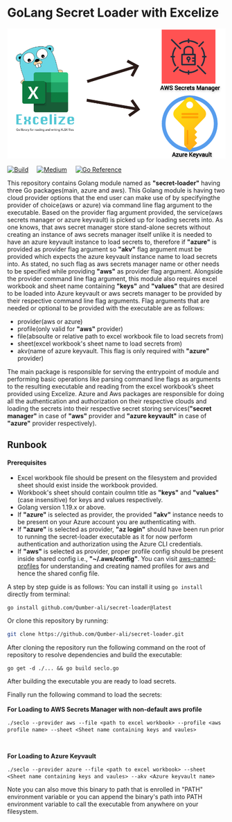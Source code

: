 

# GoLang Secret Loader with Excelize
![SecretLoader](assets/secret_loader.png)

[![Build](https://github.com/Qumber-ali/secret-loader/actions/workflows/pipeline_go.yml/badge.svg)](https://github.com/Qumber-ali/secret-loader/actions/workflows/pipeline_go.yml)&nbsp;&nbsp;&nbsp;&nbsp;&nbsp;[![Medium](https://img.shields.io/badge/Medium-black.svg?style=flat&logo=medium)](https://medium.com/@qamber.ali.raza74/akv-secret-loader-using-golang-and-excelize-11248b5f1eef)&nbsp;&nbsp;&nbsp;&nbsp;&nbsp;[![Go Reference](https://pkg.go.dev/badge/github.com/Qumber-ali/secret-loader/v2.svg)](https://pkg.go.dev/github.com/Qumber-ali/secret-loader/v2)

This repository contains Golang module named as **"secret-loader"** having three Go packages(main, azure and aws). This Golang module is having two cloud provider options that the end user can make use of by specifyingthe provider of choice(aws or azure) via command line flag argument to the executable. Based on the provider flag argument provided, the service(aws secrets manager or azure keyvault) is picked up for loading secrets into. As one knows, that aws secret manager store stand-alone secrets without creating an instance of aws secrets manager itself unlike it is needed to have an azure keyvault instance to load secrets to, therefore if **"azure"** is provided as provider flag argument so **"akv"** flag argument must be provided which expects the azure keyvault instance name to load secrets into. As stated, no such flag as aws secrets manager name or other needs to be specified while providing **"aws"** as provider flag argument. Alongside the provider command line flag argument, this module also requires excel workbook and sheet name containing **"keys"** and **"values"** that are desired to be loaded into Azure keyvault or aws secrets manager to be provided by their respective command line flag arguments. Flag arguments that are needed or optional to be provided with the executable are as follows:

* provider(aws or azure)
* profile(only valid for **"aws"** provider)
* file(absoulte or relative path to excel workbook file to load secrets from)
* sheet(excel workbook's sheet name to load secrets from)
* akv(name of azure keyvault. This flag is only required with **"azure"** provider)

The main package is responsible for serving the entrypoint of module and performing basic operations like parsing command line flags as arguments to the resulting executable and reading from the excel workbook’s sheet provided using Excelize. Azure and Aws packages are responsible for doing all the authentication and authorization on their respective clouds and loading the secrets into their respective secret storing services(**"secret manager"** in case of **"aws"** provider and **"azure keyvault"** in case of **"azure"** provider respectively).

## Runbook

#### Prerequisites

* Excel workbook file should be present on the filesystem and provided sheet should exist inside the workbook provided. 
* Workbook's sheet should contain coulmn title as **"keys"** and **"values"** (case insensitive) for keys and values respectively.
* Golang version 1.19.x or above.
* If **"azure"** is selected as provider, the provided **"akv"** instance needs to be present on your Azure account you are authenticating with.
* If **"azure"** is selected as provider, **"az login"** should have been run prior to running the secret-loader executable as it for now perform authentication and authorization using the Azure CLI credentials.
* If **"aws"** is selected as provider, proper profile config should be present inside shared config i.e., **"~/.aws/config"**. You can visit [aws-named-profiles](https://docs.aws.amazon.com/cli/latest/userguide/cli-configure-profiles.html) for understanding and creating named profiles for aws and hence the shared config file. 



A step by step guide is as follows:
You can install it using `go install` directly from terminal:
```golang
go install github.com/Qumber-ali/secret-loader@latest
```
Or clone this repository by running:
```sh
git clone https://github.com/Qumber-ali/secret-loader.git
```
After cloning the repository run the following command on the root of repository to resolve dependencies and build the executable:
```golang
go get -d ./... && go build seclo.go
```

After building the executable you are ready to load secrets.

Finally run the following command to load the secrets:
<br />  
**For Loading to AWS Secrets Manager with non-default aws profile**

```golang
./seclo --provider aws --file <path to excel workbook> --profile <aws profile name> --sheet <Sheet name containing keys and vaules>
```
<br />  

**For Loading to Azure Keyvault**

```golang
./seclo --provider azure --file <path to excel workbook> --sheet <Sheet name containing keys and vaules> --akv <Azure keyvault name>
```

Note you can also move this binary to path that is enrolled in "PATH" environment variable or you can append the binary's path into PATH environment variable to call the executable from anywhere on your filesystem.
